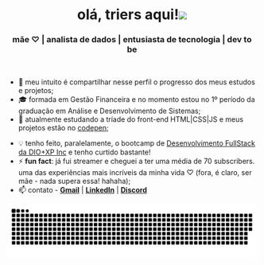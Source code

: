 
<h1 align="center"> olá, triers aqui!<img src="https://i.imgur.com/98RB9YG.gif" height="60px" weight="60px"></h1>

<h3 align="center">mãe ♡︎ | analista de dados | entusiasta de tecnologia | dev to be</h3><br>

- 🧩 meu intuito é compartilhar nesse perfil o progresso dos meus estudos e projetos;
- 🎓 formada em Gestão Financeira e no momento estou no 1º período da graduação em Análise e Desenvolvimento de Sistemas;
- 🌱 atualmente estudando a tríade do front-end HTML|CSS|JS e meus projetos estão no [codepen](https://codepen.io/luisatriers);
<!--
- 🌳 até agora aprendi ________________;<img src="https://i.imgur.com/huGGhYu.gif">
-->
<!--
- 💻 desenvolvi alguns projetos em PBI | [AluraPets]() | [ClubeDoLivro](https://app.powerbi.com/view?r=eyJrIjoiMDI0NDA2ZmMtYWIxNS00ZDEzLWJhZjEtMjVmNjNhNDg1MWEzIiwidCI6IjM4ZDFjMDcxLTYxZjUtNDY4NC1iOWYxLWEyNjZkOWRjNDM2YSJ9) | [E-commerce](https://app.powerbi.com/view?r=eyJrIjoiNjQ2ODI4YTYtMmRiYS00Y2ZmLTkyMmYtOGM0YzY1NDIwYmEyIiwidCI6IjM4ZDFjMDcxLTYxZjUtNDY4NC1iOWYxLWEyNjZkOWRjNDM2YSJ9)
-->
- 💡 tenho feito, paralelamente, o bootcamp de [Desenvolvimento FullStack da DIO+XP Inc](https://web.dio.me/track/a932e25b-41f5-4132-9cc9-ae47fc10f2cb) e tenho curtido bastante!
- ⚡ **fun fact**: já fui streamer e cheguei a ter uma média de 70 subscribers. uma das experiências mais incríveis da minha vida ♡ (fora, é claro, ser mãe - nada supera essa! hahaha);
- 📫 contato - [**Gmail**](mailto:luisatriers@gmail.com) | [**LinkedIn**](https://www.linkedin.com/in/luisatriers/) | [**Discord**](https://discord.com/users/181154280798027777)
<!--
-->

<img src="https://github.com/luisatriers/luisatriers/blob/main/github-user-contribution.svg">
